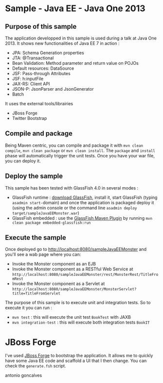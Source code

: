 # Sample - Java EE - Java One 2013

## Purpose of this sample

The application developped in this sample is used during a talk at Java One 2013. It shows new functionalities of Java EE 7 in action :
* JPA: Schema Generation properties
* JTA: @Transactional
* Bean Validation: Method parameter and return value on POJOs
* Default resources: DataSource
* JSF: Pass-through Attributes
* JSF: h:inputFile
* JAX-RS: Client API
* JSON-P: JsonParser and JsonGenerator
* Batch
 
It uses the external tools/librairies
* JBoss Forge
* Twitter Bootstrap

## Compile and package

Being Maven centric, you can compile and package it with `mvn clean compile`, `mvn clean package` or `mvn clean install`. The `package` and `install` phase will automatically trigger the unit tests. Once you have your war file, you can deploy it.

## Deploy the sample

This sample has been tested with GlassFish 4.0 in several modes :

* GlassFish runtime : [download GlassFish](http://glassfish.java.net/public/downloadsindex.html), install it, start GlassFish (typing `asadmin start-`domain) and once the application is packaged deploy it (using the admin console or the command line `asadmin deploy target/sampleJavaEEMonster.war`)
* GlassFish embedded : use the [GlassFish Maven Plugin](http://maven-glassfish-plugin.java.net/) by running `mvn clean package embedded-glassfish:run`

## Execute the sample

Once deployed go to [http://localhost:8080/sampleJavaEEMonster](http://localhost:8080/sampleJavaEEMonster) and you'll see a wab page where you can:

* Invoke the Monster component as an EJB
* Invoke the Monster component as a RESTful Web Service at `http://localhost:8080/sampleJavaEEMonster/rest/MonsterRest/TitleFromRest`
* Invoke the Monster component as a Servlet at `http://localhost:8080/sampleJavaEEMonster/MonsterServlet?title=TitleFromServlet`

The purpose of this sample is to execute unit and integration tests. So to execute it you can run :

* `mvn test` : this will execute the unit test `BookTest` with JAXB
* `mvn integration-test` : this will execute both integration tests `BookIT`

# JBoss Forge

I've used [JBoss Forge](http://forge.jboss.org/) to bootstrap the application. It allows me to quickly have some Java EE code and scaffold a UI that I then change. You can check the `generate.fsh` script.


<div class="footer">
    <span class="footerTitle"><span class="uc">a</span>ntonio <span class="uc">g</span>oncalves</span>
</div>

